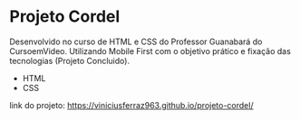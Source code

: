 # Projeto Cordel

Desenvolvido no curso de HTML e CSS do Professor Guanabará do CursoemVideo. Utilizando Mobile First com o objetivo prático e fixação das tecnologias (Projeto Concluido).

- HTML
- CSS

link do projeto: https://viniciusferraz963.github.io/projeto-cordel/
